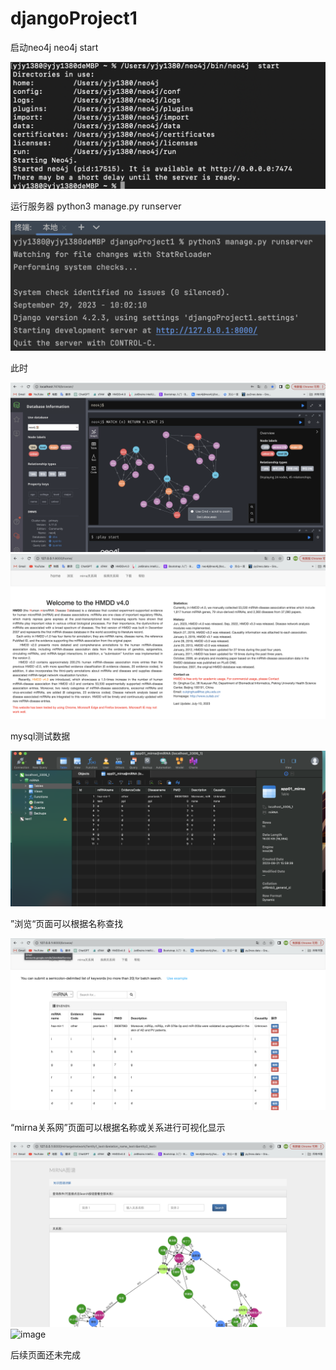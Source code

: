 # djangoProject1
启动neo4j  neo4j start 

![image](https://github.com/yjy1380/djangoProject1/blob/main/app01/static/img/%E6%88%AA%E5%B1%8F2023-10-05%2014.29.12.png)

运行服务器  python3 manage.py runserver

![image](https://github.com/yjy1380/djangoProject1/blob/main/app01/static/img/%E6%88%AA%E5%B1%8F2023-10-05%2014.35.44.png)

此时

![image](https://github.com/yjy1380/djangoProject1/blob/main/app01/static/img/%E6%88%AA%E5%B1%8F2023-10-05%2014.37.15.png)
![image](https://github.com/yjy1380/djangoProject1/blob/main/app01/static/img/%E6%88%AA%E5%B1%8F2023-10-05%2014.40.26.png)

mysql测试数据

![image](https://github.com/yjy1380/djangoProject1/blob/main/app01/static/img/%E6%88%AA%E5%B1%8F2023-10-05%2014.56.35.png)

”浏览“页面可以根据名称查找

![image](https://github.com/yjy1380/djangoProject1/blob/main/app01/static/img/%E6%88%AA%E5%B1%8F2023-10-05%2014.40.42.png)

“mirna关系网”页面可以根据名称或关系进行可视化显示

![image](https://github.com/yjy1380/djangoProject1/blob/main/app01/static/img/%E6%88%AA%E5%B1%8F2023-10-05%2014.41.37.png)
![image]()

后续页面还未完成


